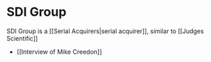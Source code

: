 # SDI Group

SDI Group is a [[Serial Acquirers|serial acquirer]], similar to [[Judges Scientific]]

- [[Interview of Mike Creedon]]
 